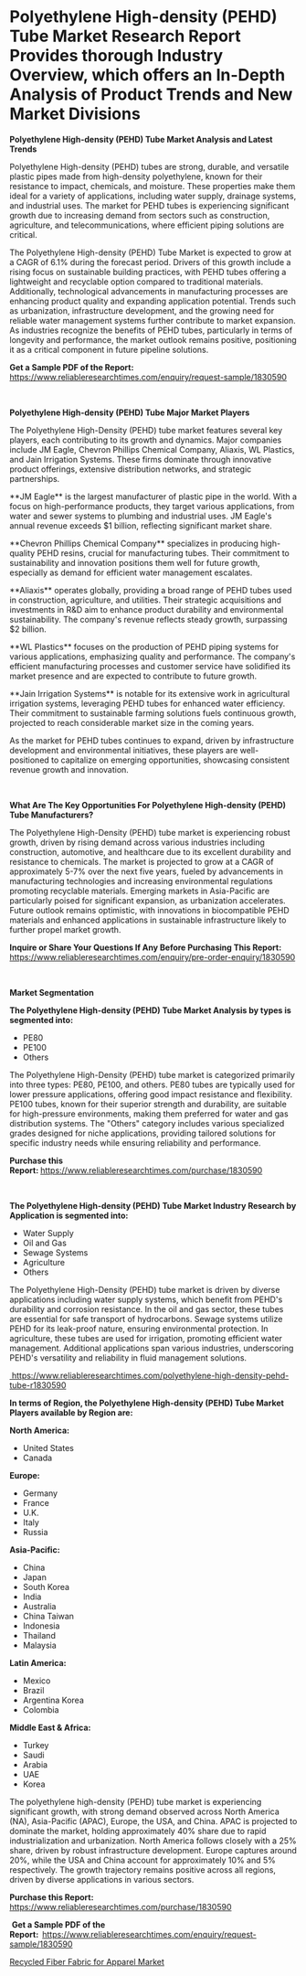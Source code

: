 <p><h1>Polyethylene High-density (PEHD) Tube Market Research Report Provides thorough Industry Overview, which offers an In-Depth Analysis of Product Trends and New Market Divisions</h1></p><p><strong>Polyethylene High-density (PEHD) Tube Market Analysis and Latest Trends</strong></p>
<p><p>Polyethylene High-density (PEHD) tubes are strong, durable, and versatile plastic pipes made from high-density polyethylene, known for their resistance to impact, chemicals, and moisture. These properties make them ideal for a variety of applications, including water supply, drainage systems, and industrial uses. The market for PEHD tubes is experiencing significant growth due to increasing demand from sectors such as construction, agriculture, and telecommunications, where efficient piping solutions are critical.</p><p>The Polyethylene High-density (PEHD) Tube Market is expected to grow at a CAGR of 6.1% during the forecast period. Drivers of this growth include a rising focus on sustainable building practices, with PEHD tubes offering a lightweight and recyclable option compared to traditional materials. Additionally, technological advancements in manufacturing processes are enhancing product quality and expanding application potential. Trends such as urbanization, infrastructure development, and the growing need for reliable water management systems further contribute to market expansion. As industries recognize the benefits of PEHD tubes, particularly in terms of longevity and performance, the market outlook remains positive, positioning it as a critical component in future pipeline solutions.</p></p>
<p><strong>Get a Sample PDF of the Report:&nbsp;</strong> <a href="https://www.reliableresearchtimes.com/enquiry/request-sample/1830590?utm_campaign=2033&utm_medium=2&utm_source=Github&utm_content=ia&utm_term=03022025&utm_id=polyethylene-high-density-pehd-tube">https://www.reliableresearchtimes.com/enquiry/request-sample/1830590</a></p>
<p>&nbsp;</p>
<p><strong>Polyethylene High-density (PEHD) Tube Major Market Players</strong></p>
<p><p>The Polyethylene High-Density (PEHD) tube market features several key players, each contributing to its growth and dynamics. Major companies include JM Eagle, Chevron Phillips Chemical Company, Aliaxis, WL Plastics, and Jain Irrigation Systems. These firms dominate through innovative product offerings, extensive distribution networks, and strategic partnerships.</p><p>**JM Eagle** is the largest manufacturer of plastic pipe in the world. With a focus on high-performance products, they target various applications, from water and sewer systems to plumbing and industrial uses. JM Eagle's annual revenue exceeds $1 billion, reflecting significant market share.</p><p>**Chevron Phillips Chemical Company** specializes in producing high-quality PEHD resins, crucial for manufacturing tubes. Their commitment to sustainability and innovation positions them well for future growth, especially as demand for efficient water management escalates.</p><p>**Aliaxis** operates globally, providing a broad range of PEHD tubes used in construction, agriculture, and utilities. Their strategic acquisitions and investments in R&D aim to enhance product durability and environmental sustainability. The company's revenue reflects steady growth, surpassing $2 billion.</p><p>**WL Plastics** focuses on the production of PEHD piping systems for various applications, emphasizing quality and performance. The company's efficient manufacturing processes and customer service have solidified its market presence and are expected to contribute to future growth.</p><p>**Jain Irrigation Systems** is notable for its extensive work in agricultural irrigation systems, leveraging PEHD tubes for enhanced water efficiency. Their commitment to sustainable farming solutions fuels continuous growth, projected to reach considerable market size in the coming years.</p><p>As the market for PEHD tubes continues to expand, driven by infrastructure development and environmental initiatives, these players are well-positioned to capitalize on emerging opportunities, showcasing consistent revenue growth and innovation.</p></p>
<p>&nbsp;</p>
<p><strong>What Are The Key Opportunities For Polyethylene High-density (PEHD) Tube Manufacturers?</strong></p>
<p><p>The Polyethylene High-Density (PEHD) tube market is experiencing robust growth, driven by rising demand across various industries including construction, automotive, and healthcare due to its excellent durability and resistance to chemicals. The market is projected to grow at a CAGR of approximately 5-7% over the next five years, fueled by advancements in manufacturing technologies and increasing environmental regulations promoting recyclable materials. Emerging markets in Asia-Pacific are particularly poised for significant expansion, as urbanization accelerates. Future outlook remains optimistic, with innovations in biocompatible PEHD materials and enhanced applications in sustainable infrastructure likely to further propel market growth.</p></p>
<p><strong>Inquire or Share Your Questions If Any Before Purchasing This Report:</strong> <a href="https://www.reliableresearchtimes.com/enquiry/pre-order-enquiry/1830590?utm_campaign=2033&utm_medium=2&utm_source=Github&utm_content=ia&utm_term=03022025&utm_id=polyethylene-high-density-pehd-tube">https://www.reliableresearchtimes.com/enquiry/pre-order-enquiry/1830590</a></p>
<p>&nbsp;</p>
<p><strong>Market Segmentation</strong></p>
<p><strong>The Polyethylene High-density (PEHD) Tube Market Analysis by types is segmented into:</strong></p>
<p><ul><li>PE80</li><li>PE100</li><li>Others</li></ul></p>
<p><p>The Polyethylene High-Density (PEHD) tube market is categorized primarily into three types: PE80, PE100, and others. PE80 tubes are typically used for lower pressure applications, offering good impact resistance and flexibility. PE100 tubes, known for their superior strength and durability, are suitable for high-pressure environments, making them preferred for water and gas distribution systems. The "Others" category includes various specialized grades designed for niche applications, providing tailored solutions for specific industry needs while ensuring reliability and performance.</p></p>
<p><strong>Purchase this Report:&nbsp;</strong><a href="https://www.reliableresearchtimes.com/purchase/1830590?utm_campaign=2033&utm_medium=2&utm_source=Github&utm_content=ia&utm_term=03022025&utm_id=polyethylene-high-density-pehd-tube">https://www.reliableresearchtimes.com/purchase/1830590</a></p>
<p>&nbsp;</p>
<p><strong>The Polyethylene High-density (PEHD) Tube Market Industry Research by Application is segmented into:</strong></p>
<p><ul><li>Water Supply</li><li>Oil and Gas</li><li>Sewage Systems</li><li>Agriculture</li><li>Others</li></ul></p>
<p><p>The Polyethylene High-Density (PEHD) tube market is driven by diverse applications including water supply systems, which benefit from PEHD's durability and corrosion resistance. In the oil and gas sector, these tubes are essential for safe transport of hydrocarbons. Sewage systems utilize PEHD for its leak-proof nature, ensuring environmental protection. In agriculture, these tubes are used for irrigation, promoting efficient water management. Additional applications span various industries, underscoring PEHD's versatility and reliability in fluid management solutions.</p></p>
<p><a href="https://www.reliableresearchtimes.com/polyethylene-high-density-pehd-tube-r1830590?utm_campaign=2033&utm_medium=2&utm_source=Github&utm_content=ia&utm_term=03022025&utm_id=polyethylene-high-density-pehd-tube">&nbsp;https://www.reliableresearchtimes.com/polyethylene-high-density-pehd-tube-r1830590</a></p>
<p><strong>In terms of Region, the Polyethylene High-density (PEHD) Tube Market Players available by Region are:</strong></p>
<p>
    <p> <strong> North America: </strong>
        <ul>
            <li>United States</li>
            <li>Canada</li>
        </ul>
        </p> 
    <p> <strong> Europe: </strong>
        <ul>
            <li>Germany</li>
            <li>France</li>
            <li>U.K.</li>
            <li>Italy</li>
            <li>Russia</li>
        </ul>
        </p> 
    <p> <strong> Asia-Pacific: </strong>
        <ul>
            <li>China</li>
            <li>Japan</li>
            <li>South Korea</li>
            <li>India</li>
            <li>Australia</li>
            <li>China Taiwan</li>
            <li>Indonesia</li>
            <li>Thailand</li>
            <li>Malaysia</li>
        </ul>
        </p> 
    <p> <strong> Latin America: </strong>
        <ul>
            <li>Mexico</li>
            <li>Brazil</li>
            <li>Argentina Korea</li>
            <li>Colombia</li>
        </ul>
        </p> 
    <p> <strong> Middle East & Africa: </strong>
        <ul>
            <li>Turkey</li>
            <li>Saudi</li>
            <li>Arabia</li>
            <li>UAE</li>
            <li>Korea</li>
        </ul>
    </p>
    </p>
<p><p>The polyethylene high-density (PEHD) tube market is experiencing significant growth, with strong demand observed across North America (NA), Asia-Pacific (APAC), Europe, the USA, and China. APAC is projected to dominate the market, holding approximately 40% share due to rapid industrialization and urbanization. North America follows closely with a 25% share, driven by robust infrastructure development. Europe captures around 20%, while the USA and China account for approximately 10% and 5% respectively. The growth trajectory remains positive across all regions, driven by diverse applications in various sectors.</p></p>
<p><strong>Purchase this Report: </strong><a href="https://www.reliableresearchtimes.com/purchase/1830590?utm_campaign=2033&utm_medium=2&utm_source=Github&utm_content=ia&utm_term=03022025&utm_id=polyethylene-high-density-pehd-tube">https://www.reliableresearchtimes.com/purchase/1830590</a></p>
<p>&nbsp;<strong>Get a Sample PDF of the Report:&nbsp;&nbsp;</strong><a href="https://www.reliableresearchtimes.com/enquiry/request-sample/1830590?utm_campaign=2033&utm_medium=2&utm_source=Github&utm_content=ia&utm_term=03022025&utm_id=polyethylene-high-density-pehd-tube">https://www.reliableresearchtimes.com/enquiry/request-sample/1830590</a></p>
<p><strong></strong></p>
<p><p><a href="https://github.com/mahnoor2003/Market-Research-Report-List-7/blob/main/recycled-fiber-fabric-for-apparel-market.md?utm_campaign=2033&utm_medium=2&utm_source=Github&utm_content=ia&utm_term=03022025&utm_id=polyethylene-high-density-pehd-tube">Recycled Fiber Fabric for Apparel Market</a></p></p>